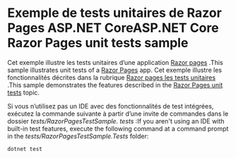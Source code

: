 # <a name="aspnet-core-razor-pages-unit-tests-sample"></a><span data-ttu-id="40d9f-101">Exemple de tests unitaires de Razor Pages ASP.NET Core</span><span class="sxs-lookup"><span data-stu-id="40d9f-101">ASP.NET Core Razor Pages unit tests sample</span></span>

<span data-ttu-id="40d9f-102">Cet exemple illustre les tests unitaires d’une application [Razor pages](https://docs.microsoft.com/aspnet/core/mvc/razor-pages) .</span><span class="sxs-lookup"><span data-stu-id="40d9f-102">This sample illustrates unit tests of a [Razor Pages](https://docs.microsoft.com/aspnet/core/mvc/razor-pages) app.</span></span> <span data-ttu-id="40d9f-103">Cet exemple illustre les fonctionnalités décrites dans la rubrique [Razor pages les tests unitaires](https://docs.microsoft.com/aspnet/core/test/razor-pages-tests) .</span><span class="sxs-lookup"><span data-stu-id="40d9f-103">This sample demonstrates the features described in the [Razor Pages unit tests](https://docs.microsoft.com/aspnet/core/test/razor-pages-tests) topic.</span></span>

<span data-ttu-id="40d9f-104">Si vous n’utilisez pas un IDE avec des fonctionnalités de test intégrées, exécutez la commande suivante à partir d’une invite de commandes dans le dossier *tests/RazorPagesTestSample. tests* :</span><span class="sxs-lookup"><span data-stu-id="40d9f-104">If you aren't using an IDE with built-in test features, execute the following command at a command prompt in the *tests/RazorPagesTestSample.Tests* folder:</span></span>

```console
dotnet test
```
